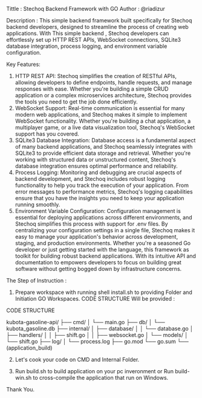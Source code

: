 Tittle      : Stechoq Backend Framework with GO
Author      : @riadizur

Description : 
This simple backend framework built specifically for Stechoq backend developers, designed to streamline the process of creating web applications. With This simple backend , Stechoq developers can effortlessly set up HTTP REST APIs, WebSocket connections, SQLite3 database integration, process logging, and environment variable configuration.

Key Features:
1. HTTP REST API: Stechoq simplifies the creation of RESTful APIs, allowing developers to define endpoints, handle requests, and manage responses with ease. Whether you're building a simple CRUD application or a complex microservices architecture, Stechoq provides the tools you need to get the job done efficiently.
2. WebSocket Support: Real-time communication is essential for many modern web applications, and Stechoq makes it simple to implement WebSocket functionality. Whether you're building a chat application, a multiplayer game, or a live data visualization tool, Stechoq's WebSocket support has you covered.
3. SQLite3 Database Integration: Database access is a fundamental aspect of many backend applications, and Stechoq seamlessly integrates with SQLite3 to provide efficient data storage and retrieval. Whether you're working with structured data or unstructured content, Stechoq's database integration ensures optimal performance and reliability.
4. Process Logging: Monitoring and debugging are crucial aspects of backend development, and Stechoq includes robust logging functionality to help you track the execution of your application. From error messages to performance metrics, Stechoq's logging capabilities ensure that you have the insights you need to keep your application running smoothly.
5. Environment Variable Configuration: Configuration management is essential for deploying applications across different environments, and Stechoq simplifies this process with support for .env files. By centralizing your configuration settings in a single file, Stechoq makes it easy to manage your application's behavior across development, staging, and production environments.
Whether you're a seasoned Go developer or just getting started with the language, this framework as toolkit for building robust backend applications. With its intuitive API and documentation to empowers developers to focus on building great software without getting bogged down by infrastructure concerns.

The Step of Instruction :
1. Prepare workspace with running shell install.sh to providing Folder and Initiation GO Workspaces.
CODE STRUCTURE Will be provided :

CODE STRUCTURE

kubota-gasoline-api/
├── cmd/
│   └── main.go
├── db/
│   └── kubota_gasoline.db
├── internal/
│   ├── database/
│   │   └── database.go
│   ├── handlers/
│   │   ├── shift.go
│   │   ├── websocket.go
│   └── models/
│       └── shift.go
├── log/
│   └── process.log
├── go.mod
└── go.sum
└── (application_build)

2. Let's cook your code on CMD and Internal Folder.

3. Run build.sh to build application on your pc inveronment or Run build-win.sh to cross-compile the application that run on Windows.

Thank You.